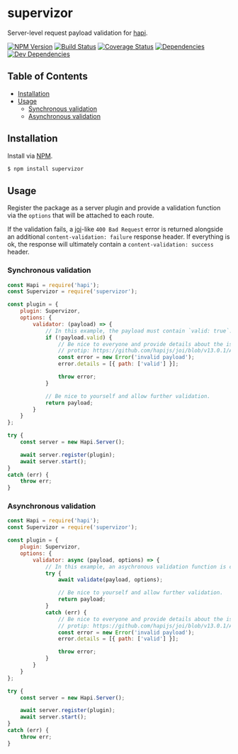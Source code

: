 # supervizor
Server-level request payload validation for [hapi](https://github.com/hapijs/hapi).

[![NPM Version][version-img]][version-url] [![Build Status][travis-img]][travis-url] [![Coverage Status][coveralls-img]][coveralls-url] [![Dependencies][david-img]][david-url] [![Dev Dependencies][david-dev-img]][david-dev-url]

## Table of Contents

- [Installation](#installation)
- [Usage](#usage)
  - [Synchronous validation](#synchronous-validation)
  - [Asynchronous validation](#asynchronous-validation)

## Installation
Install via [NPM](https://www.npmjs.org).

```sh
$ npm install supervizor
```

## Usage

Register the package as a server plugin and provide a validation function via the `options` that will be attached to each route.

If the validation fails, a [joi](https://github.com/hapijs/joi)-like `400 Bad Request` error is returned alongside an additional `content-validation: failure` response header. If everything is ok, the response will ultimately contain a `content-validation: success` header.

### Synchronous validation

```js
const Hapi = require('hapi');
const Supervizor = require('supervizor');

const plugin = {
    plugin: Supervizor,
    options: {
        validator: (payload) => {
            // In this example, the payload must contain `valid: true`.
            if (!payload.valid) {
                // Be nice to everyone and provide details about the issue.
                // protip: https://github.com/hapijs/joi/blob/v13.0.1/API.md#errors
                const error = new Error('invalid payload');
                error.details = [{ path: ['valid'] }];

                throw error;
            }

            // Be nice to yourself and allow further validation.
            return payload;
        }
    }
};

try {
    const server = new Hapi.Server();

    await server.register(plugin);
    await server.start();
}
catch (err) {
    throw err;
}
```

### Asynchronous validation

```js
const Hapi = require('hapi');
const Supervizor = require('supervizor');

const plugin = {
    plugin: Supervizor,
    options: {
        validator: async (payload, options) => {
            // In this example, an asychronous validation function is called.
            try {
                await validate(payload, options);

                // Be nice to yourself and allow further validation.
                return payload;
            }
            catch (err) {
                // Be nice to everyone and provide details about the issue.
                // protip: https://github.com/hapijs/joi/blob/v13.0.1/API.md#errors
                const error = new Error('invalid payload');
                error.details = [{ path: ['valid'] }];

                throw error;
            }
        }
    }
};

try {
    const server = new Hapi.Server();

    await server.register(plugin);
    await server.start();
}
catch (err) {
    throw err;
}
```

[coveralls-img]: https://img.shields.io/coveralls/ruiquelhas/supervizor.svg?style=flat-square
[coveralls-url]: https://coveralls.io/github/ruiquelhas/supervizor
[david-img]: https://img.shields.io/david/ruiquelhas/supervizor.svg?style=flat-square
[david-url]: https://david-dm.org/ruiquelhas/supervizor
[david-dev-img]: https://img.shields.io/david/dev/ruiquelhas/supervizor.svg?style=flat-square
[david-dev-url]: https://david-dm.org/ruiquelhas/supervizor?type=dev
[version-img]: https://img.shields.io/npm/v/supervizor.svg?style=flat-square
[version-url]: https://www.npmjs.com/package/supervizor
[travis-img]: https://img.shields.io/travis/ruiquelhas/supervizor.svg?style=flat-square
[travis-url]: https://travis-ci.org/ruiquelhas/supervizor

